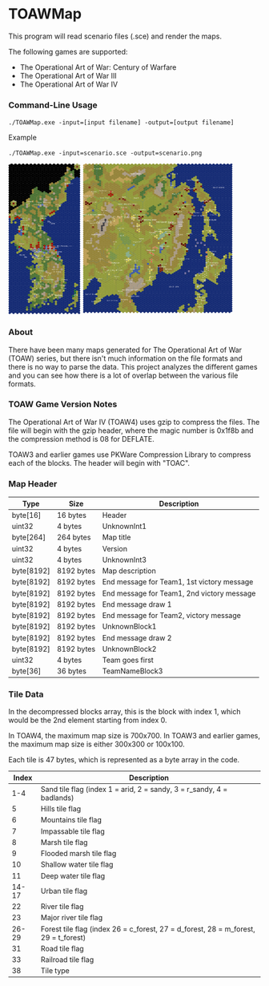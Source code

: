 # TOAWMap

This program will read scenario files (.sce) and render the maps.

The following games are supported:

* The Operational Art of War: Century of Warfare
* The Operational Art of War III
* The Operational Art of War IV

### Command-Line Usage

```
./TOAWMap.exe -input=[input filename] -output=[output filename]
```

Example
```
./TOAWMap.exe -input=scenario.sce -output=scenario.png
```

<div style="display:inline-block;">
<img src="https://raw.githubusercontent.com/samuelyuan/TOAWMap/master/screenshots/korea50.png" alt="korea50" width="145" height="300" />
<img src="https://raw.githubusercontent.com/samuelyuan/TOAWMap/master/screenshots/manchuria.png" alt="manchuria" width="300" height="300" />
</div>

### About

There have been many maps generated for The Operational Art of War (TOAW) series, but there isn't much information on the file formats and there is no way to parse the data. This project analyzes the different games and you can see how there is a lot of overlap between the various file formats.

### TOAW Game Version Notes

The Operational Art of War IV (TOAW4) uses gzip to compress the files. The file will begin with the gzip header, where the magic number is 0x1f8b and the compression method is 08 for DEFLATE.

TOAW3 and earlier games use PKWare Compression Library to compress each of the blocks. The header will begin with "TOAC".

### Map Header

| Type | Size | Description |
| ---- | ---- | ----------- |
| byte[16] | 16 bytes | Header |
| uint32 | 4 bytes | UnknownInt1 |
| byte[264] | 264 bytes | Map title |
| uint32 | 4 bytes | Version |
| uint32 | 4 bytes | UnknownInt3 |
| byte[8192] | 8192 bytes | Map description |
| byte[8192] | 8192 bytes | End message for Team1, 1st victory message |
| byte[8192] | 8192 bytes | End message for Team1, 2nd victory message |
| byte[8192] | 8192 bytes | End message draw 1 |
| byte[8192] | 8192 bytes | End message for Team2, victory message |
| byte[8192] | 8192 bytes | UnknownBlock1 |
| byte[8192] | 8192 bytes | End message draw 2 |
| byte[8192] | 8192 bytes | UnknownBlock2 |
| uint32 | 4 bytes | Team goes first |
| byte[36] | 36 bytes | TeamNameBlock3 |

### Tile Data

In the decompressed blocks array, this is the block with index 1, which would be the 2nd element starting from index 0.

In TOAW4, the maximum map size is 700x700. In TOAW3 and earlier games, the maximum map size is either 300x300 or 100x100.

Each tile is 47 bytes, which is represented as a byte array in the code.

| Index | Description |
| ----- | ----------- |
| 1-4 | Sand tile flag (index 1 = arid, 2 = sandy, 3 = r_sandy, 4 = badlands) |
| 5 | Hills tile flag |
| 6 | Mountains tile flag |
| 7 | Impassable tile flag |
| 8 | Marsh tile flag |
| 9 | Flooded marsh tile flag |
| 10 | Shallow water tile flag |
| 11 | Deep water tile flag |
| 14-17 | Urban tile flag |
| 22 | River tile flag |
| 23 | Major river tile flag |
| 26-29 | Forest tile flag (index 26 = c_forest, 27 = d_forest, 28 = m_forest, 29 = t_forest) |
| 31 | Road tile flag |
| 33 | Railroad tile flag |
| 38 | Tile type |
